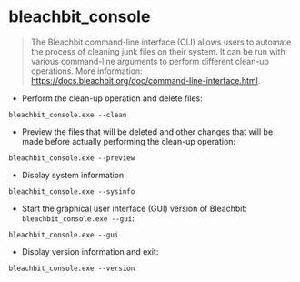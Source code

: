 # bleachbit_console

> The Bleachbit command-line interface (CLI) allows users to automate the process of cleaning junk files on their system.
> It can be run with various command-line arguments to perform different clean-up operations.
> More information: <https://docs.bleachbit.org/doc/command-line-interface.html>.

- Perform the clean-up operation and delete files:

`bleachbit_console.exe --clean`

- Preview the files that will be deleted and other changes that will be made before actually performing the clean-up operation:

`bleachbit_console.exe --preview`

- Display system information:

`bleachbit_console.exe --sysinfo`

- Start the graphical user interface (GUI) version of Bleachbit: `bleachbit_console.exe --gui`:

`bleachbit_console.exe --gui`

- Display version information and exit:

`bleachbit_console.exe --version`
